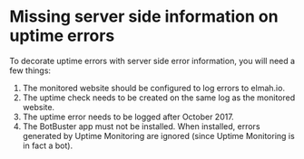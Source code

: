 # Missing server side information on uptime errorsTo decorate uptime errors with server side error information, you will need a few things:1. The monitored website should be configured to log errors to elmah.io.
2. The uptime check needs to be created on the same log as the monitored website.
3. The uptime error needs to be logged after October 2017.
4. The BotBuster app must not be installed. When installed, errors generated by Uptime Monitoring are ignored (since Uptime Monitoring is in fact a bot).